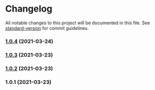 # Changelog

All notable changes to this project will be documented in this file. See [standard-version](https://github.com/conventional-changelog/standard-version) for commit guidelines.

### [1.0.4](https://github.com/DmitryVarennikov/cuegenerator-server/compare/v1.0.3...v1.0.4) (2021-03-24)

### [1.0.3](https://github.com/DmitryVarennikov/cuegenerator-server/compare/v1.0.2...v1.0.3) (2021-03-23)

### [1.0.2](https://github.com/DmitryVarennikov/cuegenerator-server/compare/v1.0.1...v1.0.2) (2021-03-23)

### 1.0.1 (2021-03-23)
